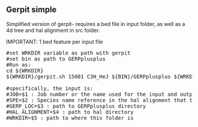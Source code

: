 ## Gerpit simple

Simplified version of gerpit- requires a bed file in input folder, as well as a 4d tree and hal alignment in src folder.

IMPORTANT: 1 bed feature per input file
<pre>
#set WRKDIR variable as path with gerpit
#set bin as path to GERPplusplus
#Run as:
cd ${WRKDIR}
${WRKDIR}/gerpit.sh 15001 C3H_HeJ ${BIN}/GERPplusplus ${WRKDIR}/src/1509_ca.hal ${WRKDIR}

#specifically, the input is:
#JOB=$1 : Job number or the name used for the input and output files
#SPE=$2 : Species name reference in the hal alignment that the bed is derived from
#GERP_LOC=$3 : path to GERPplusplus directory
#HAL_ALIGNMENT=$4 : path to hal directory
#WRKDIR=$5 : path to where this folder is
</pre>
